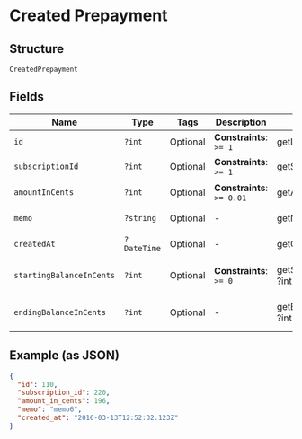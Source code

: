 
# Created Prepayment

## Structure

`CreatedPrepayment`

## Fields

| Name | Type | Tags | Description | Getter | Setter |
|  --- | --- | --- | --- | --- | --- |
| `id` | `?int` | Optional | **Constraints**: `>= 1` | getId(): ?int | setId(?int id): void |
| `subscriptionId` | `?int` | Optional | **Constraints**: `>= 1` | getSubscriptionId(): ?int | setSubscriptionId(?int subscriptionId): void |
| `amountInCents` | `?int` | Optional | **Constraints**: `>= 0.01` | getAmountInCents(): ?int | setAmountInCents(?int amountInCents): void |
| `memo` | `?string` | Optional | - | getMemo(): ?string | setMemo(?string memo): void |
| `createdAt` | `?DateTime` | Optional | - | getCreatedAt(): ?\DateTime | setCreatedAt(?\DateTime createdAt): void |
| `startingBalanceInCents` | `?int` | Optional | **Constraints**: `>= 0` | getStartingBalanceInCents(): ?int | setStartingBalanceInCents(?int startingBalanceInCents): void |
| `endingBalanceInCents` | `?int` | Optional | - | getEndingBalanceInCents(): ?int | setEndingBalanceInCents(?int endingBalanceInCents): void |

## Example (as JSON)

```json
{
  "id": 110,
  "subscription_id": 220,
  "amount_in_cents": 196,
  "memo": "memo6",
  "created_at": "2016-03-13T12:52:32.123Z"
}
```

